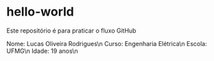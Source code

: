 # hello-world
Este repositório é para praticar o fluxo GitHub

Nome: Lucas Oliveira Rodrigues\n
Curso: Engenharia Elétrica\n
Escola: UFMG\n
Idade: 19 anos\n
